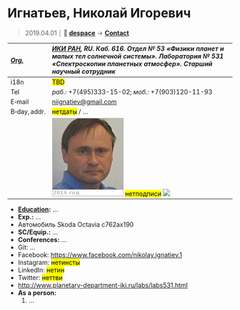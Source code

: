 # Игнатьев, Николай Игоревич
> 2019.04.01 ┊ **🚀 [despace](index.md)** → **[Contact](contact.md)**

|*[Org.](contact.md)*|*[ИКИ РАН](zz_iki_ras.md), RU. Каб. 616. Отдел № 53 «Физики планет и малых тел солнечной системы». Лаборатория № 531 «Спектроскопии планетных атмосфер». Старший научный сотрудник*|
|:--|:--|
|i18n| <mark>TBD</mark> |
|Tel| *раб.:* +7(495)333-15-02; *моб.:* +7(903)120-11-93 |
|E‑mail| <niignatiev@gmail.com> |
|B‑day, addr.| <mark>нетдаты</mark> / … |
|| [![](f/contact/i/ignatiev_001_photo_thumb.jpg)](f/contact/i/ignatiev_001_photo.jpg) <mark>нетподписи</mark> [![](f/contact//_001_sign_thumb.jpg)](f/contact//_001_sign.png) |

   - **[Education](edu.md):** …
   - **Exp.:** …
   - Автомобиль Skoda Octavia с762ах190
   - **SC/Equip.:** …
   - **Conferences:** …
   - Git: …
   - Facebook: <https://www.facebook.com/nikolay.ignatiev.1>
   - Instagram: <mark>нетинсты</mark>
   - LinkedIn: <mark>нетин</mark>
   - Twitter: <mark>неттви</mark>
   - <http://www.planetary-department-iki.ru/labs/labs531.html>
   - **As a person:**
      1. …
